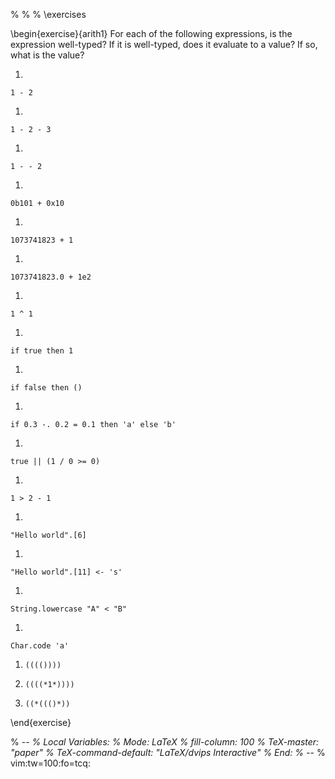   %
  %
  %
  \exercises
  
  \begin{exercise}{arith1}
  For each of the following expressions, is the expression well-typed?  If it is well-typed, does it
  evaluate to a value?  If so, what is the value?
  
1.
  
  `1 - 2`
  
  
1.
  
  `1 - 2 - 3`
  
  
1.
  
  `1 - - 2`
  
  
1.
  
  `0b101 + 0x10`
  
  
1.
  
  `1073741823 + 1`
  
  
1.
  `1073741823.0 + 1e2`
  
  
1.
  `1 ^ 1`
  
  
1.
  
  `if true then 1`
  
  
1.
  
  `if false then ()`
  
  
1.
  
  `if 0.3 -. 0.2 = 0.1 then 'a' else 'b'`
  
  
1.
  
  `true || (1 / 0 >= 0)`
  
  
1.
  
  `1 > 2 - 1`
  
  
1.
  
  `"Hello world".[6]`
  
  
1.
  
  `"Hello world".[11] <- 's'`
  
  
1.
  
  `String.lowercase "A" < "B"`
  
  
1.
  
  `Char.code 'a'`
  
  
1. `(((())))`
  
  
1. `((((*1*))))`
  
  
1. `((*((()*))`
  
  \end{exercise}
  
  % -*-
  % Local Variables:
  % Mode: LaTeX
  % fill-column: 100
  % TeX-master: "paper"
  % TeX-command-default: "LaTeX/dvips Interactive"
  % End:
  % -*-
  % vim:tw=100:fo=tcq:
